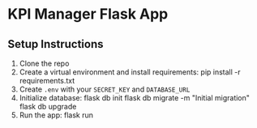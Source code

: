 # KPI Manager Flask App

## Setup Instructions
1. Clone the repo
2. Create a virtual environment and install requirements:
pip install -r requirements.txt
3. Create `.env` with your `SECRET_KEY` and `DATABASE_URL`
4. Initialize database:
flask db init
flask db migrate -m "Initial migration"
flask db upgrade
5. Run the app:
flask run